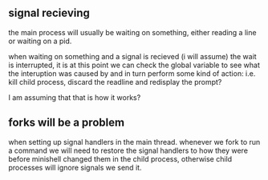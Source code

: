 

## signal recieving

the main process will usually be waiting on something, either reading a line
or waiting on a pid.

when waiting on something and a signal is recieved (i will assume) the wait 
is interrupted, it is at this point we can check the global variable to see 
what the interuption was caused by and in turn perform some kind of action:
i.e. kill child process, discard the readline and redisplay the prompt?

I am assuming that that is how it works?


## forks will be a problem

when setting up signal handlers in the main thread. whenever we fork to run a command we will need to restore the
signal handlers to how they were before minishell changed them in the child process, otherwise child processes will ignore signals we send it.